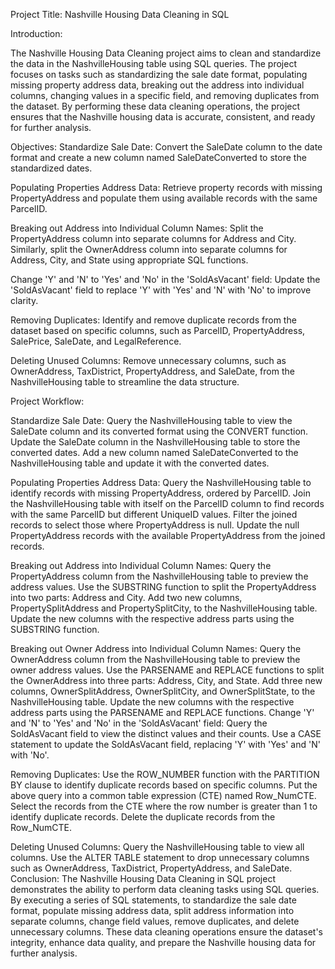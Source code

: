 Project Title: Nashville Housing Data Cleaning in SQL


Introduction:


The Nashville Housing Data Cleaning project aims to clean and standardize the data in the NashvilleHousing table using SQL queries. The project focuses on tasks such as standardizing the sale date format, populating missing property address data, breaking out the address into individual columns, changing values in a specific field, and removing duplicates from the dataset. By performing these data cleaning operations, the project ensures that the Nashville housing data is accurate, consistent, and ready for further analysis.

Objectives:
Standardize Sale Date: Convert the SaleDate column to the date format and create a new column named SaleDateConverted to store the standardized dates.

Populating Properties Address Data: Retrieve property records with missing PropertyAddress and populate them using available records with the same ParcelID.

Breaking out Address into Individual Column Names: Split the PropertyAddress column into separate columns for Address and City. Similarly, split the OwnerAddress column into separate columns for Address, City, and State using appropriate SQL functions.

Change 'Y' and 'N' to 'Yes' and 'No' in the 'SoldAsVacant' field: Update the 'SoldAsVacant' field to replace 'Y' with 'Yes' and 'N' with 'No' to improve clarity.

Removing Duplicates: Identify and remove duplicate records from the dataset based on specific columns, such as ParcelID, PropertyAddress, SalePrice, SaleDate, and LegalReference.

Deleting Unused Columns: Remove unnecessary columns, such as OwnerAddress, TaxDistrict, PropertyAddress, and SaleDate, from the NashvilleHousing table to streamline the data structure.

Project Workflow:


Standardize Sale Date:
Query the NashvilleHousing table to view the SaleDate column and its converted format using the CONVERT function.
Update the SaleDate column in the NashvilleHousing table to store the converted dates.
Add a new column named SaleDateConverted to the NashvilleHousing table and update it with the converted dates.


Populating Properties Address Data:
Query the NashvilleHousing table to identify records with missing PropertyAddress, ordered by ParcelID.
Join the NashvilleHousing table with itself on the ParcelID column to find records with the same ParcelID but different UniqueID values.
Filter the joined records to select those where PropertyAddress is null.
Update the null PropertyAddress records with the available PropertyAddress from the joined records.


Breaking out Address into Individual Column Names:
Query the PropertyAddress column from the NashvilleHousing table to preview the address values.
Use the SUBSTRING function to split the PropertyAddress into two parts: Address and City.
Add two new columns, PropertySplitAddress and PropertySplitCity, to the NashvilleHousing table.
Update the new columns with the respective address parts using the SUBSTRING function.


Breaking out Owner Address into Individual Column Names:
Query the OwnerAddress column from the NashvilleHousing table to preview the owner address values.
Use the PARSENAME and REPLACE functions to split the OwnerAddress into three parts: Address, City, and State.
Add three new columns, OwnerSplitAddress, OwnerSplitCity, and OwnerSplitState, to the NashvilleHousing table.
Update the new columns with the respective address parts using the PARSENAME and REPLACE functions.
Change 'Y' and 'N' to 'Yes' and 'No' in the 'SoldAsVacant' field:
Query the SoldAsVacant field to view the distinct values and their counts.
Use a CASE statement to update the SoldAsVacant field, replacing 'Y' with 'Yes' and 'N' with 'No'.


Removing Duplicates:
Use the ROW_NUMBER function with the PARTITION BY clause to identify duplicate records based on specific columns.
Put the above query into a common table expression (CTE) named Row_NumCTE.
Select the records from the CTE where the row number is greater than 1 to identify duplicate records.
Delete the duplicate records from the Row_NumCTE.


Deleting Unused Columns:
Query the NashvilleHousing table to view all columns.
Use the ALTER TABLE statement to drop unnecessary columns such as OwnerAddress, TaxDistrict, PropertyAddress, and SaleDate.
Conclusion:
The Nashville Housing Data Cleaning in SQL project demonstrates the ability to perform data cleaning tasks using SQL queries. By executing a series of SQL statements, to standardize the sale date format, populate missing address data, split address information into separate columns, change field values, remove duplicates, and delete unnecessary columns. These data cleaning operations ensure the dataset's integrity, enhance data quality, and prepare the Nashville housing data for further analysis.
